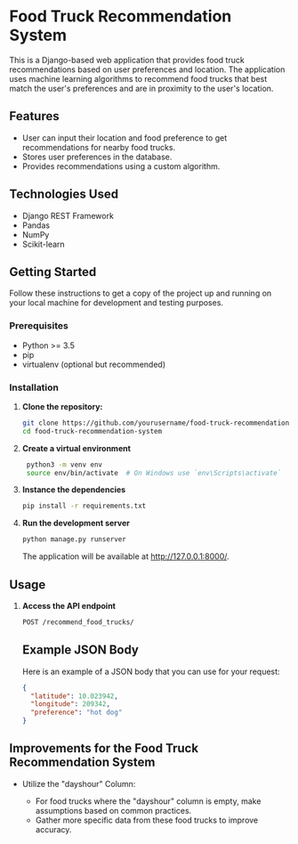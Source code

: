 # Food Truck Recommendation System

This is a Django-based web application that provides food truck recommendations based on user preferences and location. The application uses machine learning algorithms to recommend food trucks that best match the user's preferences and are in proximity to the user's location.

## Features

- User can input their location and food preference to get recommendations for nearby food trucks.
- Stores user preferences in the database.
- Provides recommendations using a custom algorithm.

## Technologies Used

- Django REST Framework
- Pandas
- NumPy
- Scikit-learn

## Getting Started

Follow these instructions to get a copy of the project up and running on your local machine for development and testing purposes.

### Prerequisites

- Python >= 3.5
- pip
- virtualenv (optional but recommended)

### Installation

1. **Clone the repository:**

   ```sh
   git clone https://github.com/yourusername/food-truck-recommendation-system.git
   cd food-truck-recommendation-system
   ```

2. **Create a virtual environment**

   ```sh
    python3 -m venv env
    source env/bin/activate  # On Windows use `env\Scripts\activate`
   ```

3. **Instance the dependencies**

   ```sh
   pip install -r requirements.txt
   ```

4. **Run the development server**

   ```sh
   python manage.py runserver
   ```

   The application will be available at http://127.0.0.1:8000/.

## Usage

1.  **Access the API endpoint**

    ```sh
    POST /recommend_food_trucks/
    ```

    ## Example JSON Body

    Here is an example of a JSON body that you can use for your request:

    ```json
    {
      "latitude": 10.023942,
      "longitude": 209342,
      "preference": "hot dog"
    }
    ```

## Improvements for the Food Truck Recommendation System

- Utilize the "dayshour" Column:

  - For food trucks where the "dayshour" column is empty, make assumptions based on common practices.
  - Gather more specific data from these food trucks to improve accuracy.
